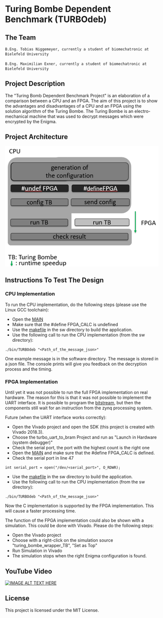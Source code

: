 # Turing Bombe Dependent Benchmark (TURBOdeb)

## The Team

    B.Eng. Tobias Niggemeyer, currently a student of biomechatronic at Bielefeld University

    B.Eng. Maximilian Exner, currently a student of biomechatronic at Bielefeld University

## Project Description

The "Turing Bomb Dependent Benchmark Project" is an elaboration of a comparison between a CPU and an FPGA. The aim of this project is to show the advantages and disadvantages of a CPU and
an FPGA using the solution algorithm of the Turing Bombe. The Turing Bombe is an electro-mechanical machine that was used to decrypt messages which were encrypted by the Enigma.

## Project Architecture

![alt text](https://github.com/max-exner/TURBOdeb/blob/master/README_DEP/TURBOdeb_Architecture.png)



## Instructions To Test The Design

### CPU Implementation

To run the CPU implementation, do the following steps (please use the Linux GCC toolchain):
* Open the [MAIN](/c_implementation/src/main.cpp) 
* Make sure that the #define FPGA_CALC is undefined
* Use the [makefile](/c_implementation/makefile) in the sw directory to build the application.
* Use the following call to run the CPU implementation (from the sw directory):
```
./bin/TURBOdeb "<Path_of_the_message_json>"
```
One example message is in the software directory. The message is stored in a json file.
The console prints will give you feedback on the decryption process and the timing.

### FPGA Implementation

Until yet it was not possible to run the full FPGA implementation on real hardware. The reason for this is that it was not possible to implement the UART interface. It is possible to program the [bitstream](/turing_bombe_project/bitstreams/turing_bombe_wrapper.bit), but then the components still wait for an instruction from the zynq processing system.

Future (when the UART interface works correctly):

* Open the Vivado project and open the SDK (this project is created with Vivado 2018.3). 
* Choose the turbo_uart_to_bram Project and run as "Launch in Hardware (system debugger)"
* Check the serial port, the port with the highest count is the right one
* Open the [MAIN](/c_implementation/src/main.cpp) and make sure that the #define FPGA_CALC is defined.
* Check the serial port in line 47
```
int serial_port = open("/dev/<serial_port>", O_RDWR);
```
* Use the [makefile](/c_implementation/makefile) in the sw directory to build the application.
* Use the following call to run the CPU implementation (from the sw directory):
```
./bin/TURBOdeb "<Path_of_the_message_json>"
```

Now the C implementation is supported by the FPGA implementation. This will cause a faster processing time.

The function of the FPGA implementation could also be shown with a simulation. This could be done with Vivado. Please do the following steps:

* Open the Vivado project
* Choose with a right-click on the simulation source "turing_bombe_wrapper_TB", "Set as Top"
* Run Simulation in Vivado
* The simulation stops when the right Enigma configuration is found. 

## YouTube Video

[![IMAGE ALT TEXT HERE](http://img.youtube.com/vi/cbkhYxeMfGk/0.jpg)](https://youtu.be/cbkhYxeMfGk)


## License

This project is licensed under the MIT License.

